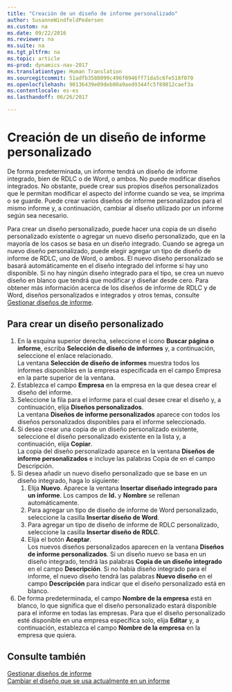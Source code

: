 ```yaml
---
title: "Creación de un diseño de informe personalizado"
author: SusanneWindfeldPedersen
ms.custom: na
ms.date: 09/22/2016
ms.reviewer: na
ms.suite: na
ms.tgt_pltfrm: na
ms.topic: article
ms-prod: dynamics-nav-2017
ms.translationtype: Human Translation
ms.sourcegitcommit: 51adfb3588099c496f0946ff71da5c6fe518f070
ms.openlocfilehash: 90136439e09deb00a9aed9344fc5f89812caef3a
ms.contentlocale: es-es
ms.lasthandoff: 06/26/2017

---
```


# <a name="how-to-create-a-custom-report-layout"></a>Creación de un diseño de informe personalizado
De forma predeterminada, un informe tendrá un diseño de informe integrado, bien de RDLC o de Word, o ambos. No puede modificar diseños integrados. No obstante, puede crear sus propios diseños personalizados que le permitan modificar el aspecto del informe cuando se vea, se imprima o se guarde. Puede crear varios diseños de informe personalizados para el mismo informe y, a continuación, cambiar al diseño utilizado por un informe según sea necesario.

Para crear un diseño personalizado, puede hacer una copia de un diseño personalizado existente o agregar un nuevo diseño personalizado, que en la mayoría de los casos se basa en un diseño integrado. Cuando se agrega un nuevo diseño personalizado, puede elegir agregar un tipo de diseño de informe de RDLC, uno de Word, o ambos. El nuevo diseño personalizado se basará automáticamente en el diseño integrado del informe si hay uno disponible. Si no hay ningún diseño integrado para el tipo, se crea un nuevo diseño en blanco que tendrá que modificar y diseñar desde cero. Para obtener más información acerca de los diseños de informe de RDLC y de Word, diseños personalizados e integrados y otros temas, consulte [Gestionar diseños de informe](ui-manage-report-layouts.md).  

## <a name="to-create-a-custom-layout"></a>Para crear un diseño personalizado
1. En la esquina superior derecha, seleccione el icono **Buscar página o informe**, escriba **Selección de diseño de informes** y, a continuación, seleccione el enlace relacionado.  
La ventana **Selección de diseño de informes** muestra todos los informes disponibles en la empresa especificada en el campo Empresa en la parte superior de la ventana.
2. Establezca el campo **Empresa** en la empresa en la que desea crear el diseño del informe.
3. Seleccione la fila para el informe para el cual desee crear el diseño y, a continuación, elija **Diseños personalizados**.  
La ventana **Diseños de informe personalizados** aparece con todos los diseños personalizados disponibles para el informe seleccionado.
4. Si desea crear una copia de un diseño personalizado existente, seleccione el diseño personalizado existente en la lista y, a continuación, elija **Copiar**.  
La copia del diseño personalizado aparece en la ventana **Diseños de informe personalizados** e incluye las palabras Copia de en el campo Descripción.
5. Si desea añadir un nuevo diseño personalizado que se base en un diseño integrado, haga lo siguiente:  
    1. Elija **Nuevo**. Aparece la ventana **Insertar diseñado integrado para un informe**. Los campos de **Id.** y **Nombre** se rellenan automáticamente.
    2. Para agregar un tipo de diseño de informe de Word personalizado, seleccione la casilla **Insertar diseño de Word**.
    3. Para agregar un tipo de diseño de informe de RDLC personalizado, seleccione la casilla **Insertar diseño de RDLC**.
    4. Elija el botón **Aceptar**.  
    Los nuevos diseños personalizados aparecen en la ventana **Diseños de informe personalizados**. Si un diseño nuevo se basa en un diseño integrado, tendrá las palabras **Copia de un diseño integrado** en el campo **Descripción**. Si no había diseño integrado para el informe, el nuevo diseño tendrá las palabras **Nuevo diseño** en el campo **Descripción** para indicar que el diseño personalizado está en blanco.
6. De forma predeterminada, el campo **Nombre de la empresa** está en blanco, lo que significa que el diseño personalizado estará disponible para el informe en todas las empresas. Para que el diseño personalizado esté disponible en una empresa específica solo, elija **Editar** y, a continuación, establezca el campo **Nombre de la empresa** en la empresa que quiera.

## <a name="see-also"></a>Consulte también
[Gestionar diseños de informe](ui-manage-report-layouts.md)  
[Cambiar el diseño que se usa actualmente en un informe](ui-how-change-layout-currently-used-report.md)

